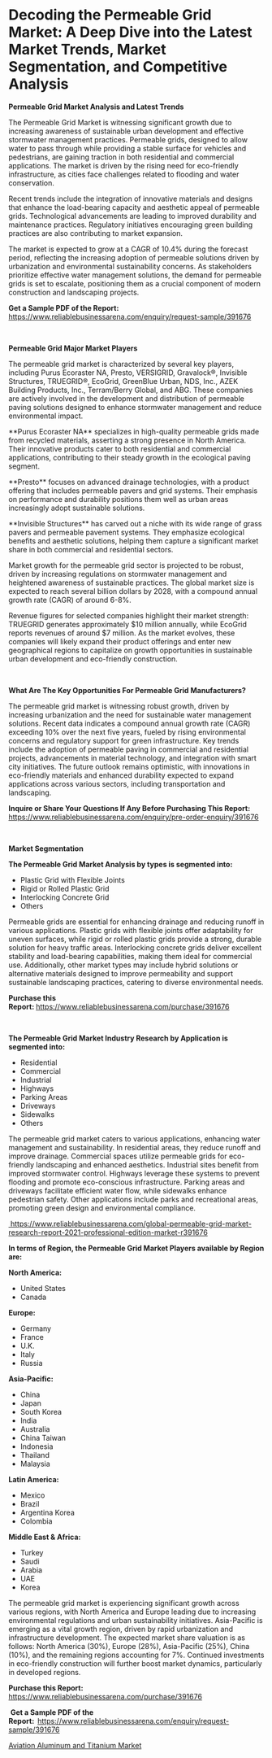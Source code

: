 <p><h1>Decoding the Permeable Grid Market: A Deep Dive into the Latest Market Trends, Market Segmentation, and Competitive Analysis</h1></p><p><strong>Permeable Grid Market Analysis and Latest Trends</strong></p>
<p><p>The Permeable Grid Market is witnessing significant growth due to increasing awareness of sustainable urban development and effective stormwater management practices. Permeable grids, designed to allow water to pass through while providing a stable surface for vehicles and pedestrians, are gaining traction in both residential and commercial applications. The market is driven by the rising need for eco-friendly infrastructure, as cities face challenges related to flooding and water conservation.</p><p>Recent trends include the integration of innovative materials and designs that enhance the load-bearing capacity and aesthetic appeal of permeable grids. Technological advancements are leading to improved durability and maintenance practices. Regulatory initiatives encouraging green building practices are also contributing to market expansion. </p><p>The market is expected to grow at a CAGR of 10.4% during the forecast period, reflecting the increasing adoption of permeable solutions driven by urbanization and environmental sustainability concerns. As stakeholders prioritize effective water management solutions, the demand for permeable grids is set to escalate, positioning them as a crucial component of modern construction and landscaping projects.</p></p>
<p><strong>Get a Sample PDF of the Report:&nbsp;</strong> <a href="https://www.reliablebusinessarena.com/enquiry/request-sample/391676?utm_campaign=1891&utm_medium=2&utm_source=Github&utm_content=ia&utm_term=29032025&utm_id=permeable-grid">https://www.reliablebusinessarena.com/enquiry/request-sample/391676</a></p>
<p>&nbsp;</p>
<p><strong>Permeable Grid Major Market Players</strong></p>
<p><p>The permeable grid market is characterized by several key players, including Purus Ecoraster NA, Presto, VERSIGRID, Gravalock®, Invisible Structures, TRUEGRID®, EcoGrid, GreenBlue Urban, NDS, Inc., AZEK Building Products, Inc., Terram/Berry Global, and ABG. These companies are actively involved in the development and distribution of permeable paving solutions designed to enhance stormwater management and reduce environmental impact.</p><p>**Purus Ecoraster NA** specializes in high-quality permeable grids made from recycled materials, asserting a strong presence in North America. Their innovative products cater to both residential and commercial applications, contributing to their steady growth in the ecological paving segment.</p><p>**Presto** focuses on advanced drainage technologies, with a product offering that includes permeable pavers and grid systems. Their emphasis on performance and durability positions them well as urban areas increasingly adopt sustainable solutions.</p><p>**Invisible Structures** has carved out a niche with its wide range of grass pavers and permeable pavement systems. They emphasize ecological benefits and aesthetic solutions, helping them capture a significant market share in both commercial and residential sectors.</p><p>Market growth for the permeable grid sector is projected to be robust, driven by increasing regulations on stormwater management and heightened awareness of sustainable practices. The global market size is expected to reach several billion dollars by 2028, with a compound annual growth rate (CAGR) of around 6-8%.</p><p>Revenue figures for selected companies highlight their market strength: TRUEGRID generates approximately $10 million annually, while EcoGrid reports revenues of around $7 million. As the market evolves, these companies will likely expand their product offerings and enter new geographical regions to capitalize on growth opportunities in sustainable urban development and eco-friendly construction.</p></p>
<p>&nbsp;</p>
<p><strong>What Are The Key Opportunities For Permeable Grid Manufacturers?</strong></p>
<p><p>The permeable grid market is witnessing robust growth, driven by increasing urbanization and the need for sustainable water management solutions. Recent data indicates a compound annual growth rate (CAGR) exceeding 10% over the next five years, fueled by rising environmental concerns and regulatory support for green infrastructure. Key trends include the adoption of permeable paving in commercial and residential projects, advancements in material technology, and integration with smart city initiatives. The future outlook remains optimistic, with innovations in eco-friendly materials and enhanced durability expected to expand applications across various sectors, including transportation and landscaping.</p></p>
<p><strong>Inquire or Share Your Questions If Any Before Purchasing This Report:</strong> <a href="https://www.reliablebusinessarena.com/enquiry/pre-order-enquiry/391676?utm_campaign=1891&utm_medium=2&utm_source=Github&utm_content=ia&utm_term=29032025&utm_id=permeable-grid">https://www.reliablebusinessarena.com/enquiry/pre-order-enquiry/391676</a></p>
<p>&nbsp;</p>
<p><strong>Market Segmentation</strong></p>
<p><strong>The Permeable Grid Market Analysis by types is segmented into:</strong></p>
<p><ul><li>Plastic Grid with Flexible Joints</li><li>Rigid or Rolled Plastic Grid</li><li>Interlocking Concrete Grid</li><li>Others</li></ul></p>
<p><p>Permeable grids are essential for enhancing drainage and reducing runoff in various applications. Plastic grids with flexible joints offer adaptability for uneven surfaces, while rigid or rolled plastic grids provide a strong, durable solution for heavy traffic areas. Interlocking concrete grids deliver excellent stability and load-bearing capabilities, making them ideal for commercial use. Additionally, other market types may include hybrid solutions or alternative materials designed to improve permeability and support sustainable landscaping practices, catering to diverse environmental needs.</p></p>
<p><strong>Purchase this Report:&nbsp;</strong><a href="https://www.reliablebusinessarena.com/purchase/391676?utm_campaign=1891&utm_medium=2&utm_source=Github&utm_content=ia&utm_term=29032025&utm_id=permeable-grid">https://www.reliablebusinessarena.com/purchase/391676</a></p>
<p>&nbsp;</p>
<p><strong>The Permeable Grid Market Industry Research by Application is segmented into:</strong></p>
<p><ul><li>Residential</li><li>Commercial</li><li>Industrial</li><li>Highways</li><li>Parking Areas</li><li>Driveways</li><li>Sidewalks</li><li>Others</li></ul></p>
<p><p>The permeable grid market caters to various applications, enhancing water management and sustainability. In residential areas, they reduce runoff and improve drainage. Commercial spaces utilize permeable grids for eco-friendly landscaping and enhanced aesthetics. Industrial sites benefit from improved stormwater control. Highways leverage these systems to prevent flooding and promote eco-conscious infrastructure. Parking areas and driveways facilitate efficient water flow, while sidewalks enhance pedestrian safety. Other applications include parks and recreational areas, promoting green design and environmental compliance.</p></p>
<p><a href="https://www.reliablebusinessarena.com/global-permeable-grid-market-research-report-2021-professional-edition-market-r391676?utm_campaign=1891&utm_medium=2&utm_source=Github&utm_content=ia&utm_term=29032025&utm_id=permeable-grid">&nbsp;https://www.reliablebusinessarena.com/global-permeable-grid-market-research-report-2021-professional-edition-market-r391676</a></p>
<p><strong>In terms of Region, the Permeable Grid Market Players available by Region are:</strong></p>
<p>
    <p> <strong> North America: </strong>
        <ul>
            <li>United States</li>
            <li>Canada</li>
        </ul>
        </p> 
    <p> <strong> Europe: </strong>
        <ul>
            <li>Germany</li>
            <li>France</li>
            <li>U.K.</li>
            <li>Italy</li>
            <li>Russia</li>
        </ul>
        </p> 
    <p> <strong> Asia-Pacific: </strong>
        <ul>
            <li>China</li>
            <li>Japan</li>
            <li>South Korea</li>
            <li>India</li>
            <li>Australia</li>
            <li>China Taiwan</li>
            <li>Indonesia</li>
            <li>Thailand</li>
            <li>Malaysia</li>
        </ul>
        </p> 
    <p> <strong> Latin America: </strong>
        <ul>
            <li>Mexico</li>
            <li>Brazil</li>
            <li>Argentina Korea</li>
            <li>Colombia</li>
        </ul>
        </p> 
    <p> <strong> Middle East & Africa: </strong>
        <ul>
            <li>Turkey</li>
            <li>Saudi</li>
            <li>Arabia</li>
            <li>UAE</li>
            <li>Korea</li>
        </ul>
    </p>
    </p>
<p><p>The permeable grid market is experiencing significant growth across various regions, with North America and Europe leading due to increasing environmental regulations and urban sustainability initiatives. Asia-Pacific is emerging as a vital growth region, driven by rapid urbanization and infrastructure development. The expected market share valuation is as follows: North America (30%), Europe (28%), Asia-Pacific (25%), China (10%), and the remaining regions accounting for 7%. Continued investments in eco-friendly construction will further boost market dynamics, particularly in developed regions.</p></p>
<p><strong>Purchase this Report: </strong><a href="https://www.reliablebusinessarena.com/purchase/391676?utm_campaign=1891&utm_medium=2&utm_source=Github&utm_content=ia&utm_term=29032025&utm_id=permeable-grid">https://www.reliablebusinessarena.com/purchase/391676</a></p>
<p>&nbsp;<strong>Get a Sample PDF of the Report:&nbsp;&nbsp;</strong><a href="https://www.reliablebusinessarena.com/enquiry/request-sample/391676?utm_campaign=1891&utm_medium=2&utm_source=Github&utm_content=ia&utm_term=29032025&utm_id=permeable-grid">https://www.reliablebusinessarena.com/enquiry/request-sample/391676</a></p>
<p><strong></strong></p>
<p><p><a href="https://github.com/Krish2023na/Market-Research-Report-List-7/blob/main/aviation-aluminum-and-titanium-market.md?utm_campaign=1891&utm_medium=2&utm_source=Github&utm_content=ia&utm_term=29032025&utm_id=permeable-grid">Aviation Aluminum and Titanium Market</a></p></p>